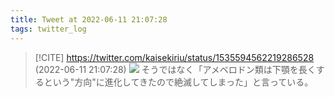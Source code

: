 ```yaml
---
title: Tweet at 2022-06-11 21:07:28
tags: twitter_log
---
```


> [!CITE] https://twitter.com/kaisekiriu/status/1535594562219286528 (2022-06-11 21:07:28)
> ![](https://twitter.com/kaisekiriu/status/1535594562219286528)
> そうではなく「アメベロドン類は下顎を長くするという"方向"に進化してきたので絶滅してしまった」と言っている。
